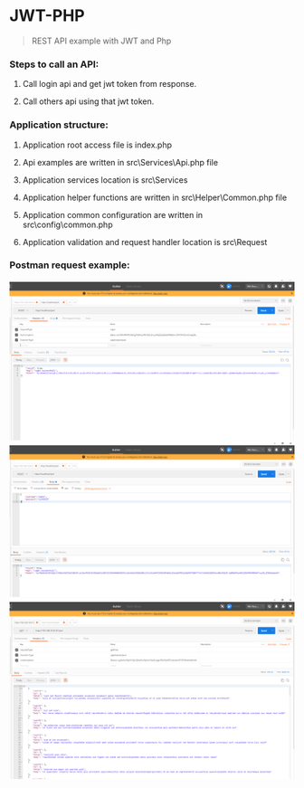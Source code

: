 # JWT-PHP


> REST API example with JWT and Php

### Steps to call an API:

1. Call login api and get jwt token from response.

2. Call others api using that jwt token.

### Application structure:

1. Application root access file is index.php

2. Api examples are written in src\Services\Api.php file 

3. Application services location is src\Services

4. Application helper functions are written in src\Helper\Common.php file

5. Application common configuration are written in src\config\common.php

6. Application validation and request handler location is src\Request

### Postman request example:

![login-header](https://github.com/Md-Razu-Haolader/JWT-PHP/blob/main/examples/login-header.PNG 'login-header')
![login-response](https://github.com/Md-Razu-Haolader/JWT-PHP/blob/main/examples/login-response.PNG 'login-response')
![getpost](https://github.com/Md-Razu-Haolader/JWT-PHP/blob/main/examples/getpost.PNG 'getpost')
